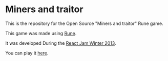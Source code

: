 # Miners and traitor

This is the repository for the Open Source "Miners and traitor" Rune game.

This game was made using [Rune](https://www.rune.ai/).

It was developed During the [React Jam Winter 2013](https://reactjam.com/).

You can play it [here](https://app.rune.ai/dev-0GkyTb1A).
